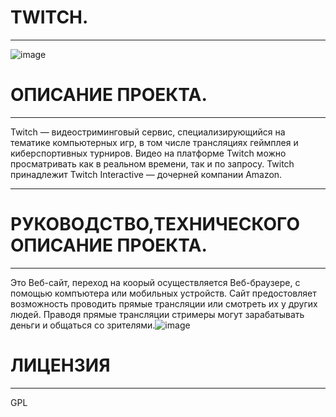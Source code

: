 # TWITCH.
***
![image](https://user-images.githubusercontent.com/98593365/220455298-adfae104-86ae-4b18-9fc3-4d3ab54598f4.png)
# ОПИСАНИЕ ПРОЕКТА.
***
Twitch — видеостриминговый сервис, специализирующийся на тематике компьютерных игр, в том числе трансляциях геймплея и киберспортивных турниров. Видео на платформе Twitch можно просматривать как в реальном времени, так и по запросу. Twitch принадлежит Twitch Interactive — дочерней компании Amazon.
***
# РУКОВОДСТВО,ТЕХНИЧЕСКОГО ОПИСАНИЕ ПРОЕКТА.
***
Это Веб-сайт, переход на коорый осуществляется Веб-браузере, с помощью компъютера или мобильных устройств. Сайт предостовляет возможность проводить прямые трансляции или смотреть их у других людей. Праводя прямые трансляции стримеры могут зарабатывать деньги и общаться со зрителями.![image](https://user-images.githubusercontent.com/98593365/220461806-22e0b3cf-b4af-4547-ae91-7f96bac3bf3d.png) 
# ЛИЦЕНЗИЯ 
***
GPL


